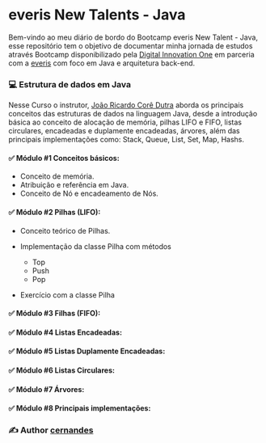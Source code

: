 # everis New Talents - Java 

Bem-vindo ao meu diário de bordo do Bootcamp everis New Talent - Java, esse repositório tem o objetivo de documentar minha jornada de estudos através Bootcamp disponibilizado pela [Digital Innovation One](https://digitalinnovation.one/bootcamps/everis-new-talents-java) em parceria com a [everis](https://www.everis.com/brazil/pt-br) com foco em Java e arquitetura back-end. 



### :computer: Estrutura de dados em Java

Nesse Curso o instrutor, [João Ricardo Corê Dutra](https://www.linkedin.com/in/jo%C3%A3o-dutra-400a9330/) aborda os principais conceitos das estruturas de dados na linguagem Java, desde a introdução básica ao conceito de alocação de memória, pilhas LIFO e FIFO, listas circulares, encadeadas e duplamente encadeadas, árvores, além das principais implementações como: Stack, Queue, List, Set, Map, Hashs. 

#### :white_check_mark: Módulo #1 Conceitos básicos:

* Conceito de memória.
* Atribuição e referência em Java.
* Conceito de Nó e encadeamento de Nós.

#### :white_check_mark: Módulo #2 Pilhas (LIFO):

* Conceito teórico de Pilhas.
* Implementação da classe Pilha com métodos
  * Top
  * Push
  * Pop

* Exercício com a classe  Pilha

#### :white_check_mark: Módulo #3 Filhas (FIFO):

#### :white_check_mark: Módulo #4 Listas Encadeadas:

#### :white_check_mark: Módulo #5 Listas Duplamente Encadeadas:

#### :white_check_mark: Módulo #6 Listas Circulares:

#### :white_check_mark: Módulo #7 Árvores:

#### :white_check_mark: Módulo #8 Principais implementações:









### :writing_hand: Author [cernandes](https://www.linkedin.com/in/claudioernandessilva/)   









